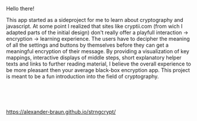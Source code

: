 Hello there! 

This app started as a sideproject for me to learn about 
cryptography and javascript. At some point I realized that 
sites like cryptii.com (from wich I adapted parts of the 
initial design) don't really offer a playfull interaction 
-> encryption -> learning experience. The users have to 
decipher the meaning of all the settings and buttons by 
themselves before they can get a meaningful encryption of 
their message. By providing a visualization of key mappings,
interactive displays of middle steps, short explanatory 
helper texts and links to further reading material, I believe 
the overall experience to be more pleasant then your average
black-box encryption app.
This project is meant to be a fun introduction into the field
of cryptography.

<br>
<br>
<br>

https://alexander-braun.github.io/strngcrypt/